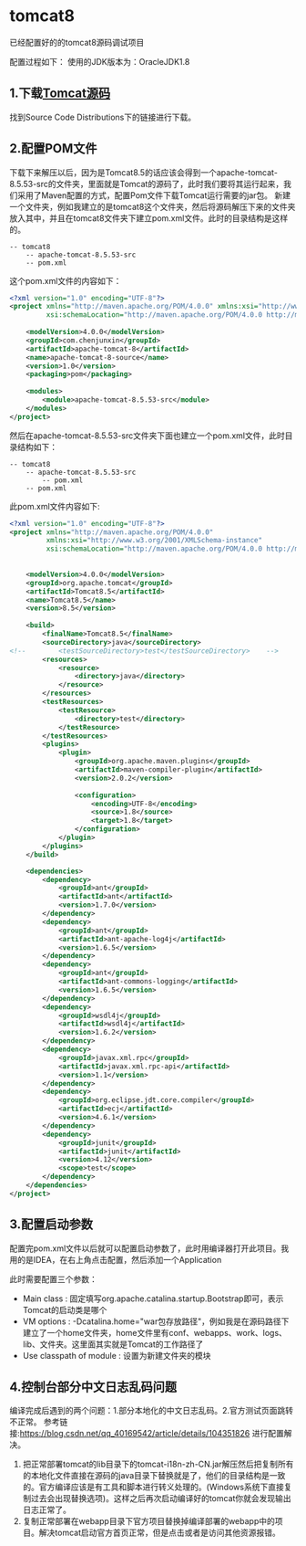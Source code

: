 # tomcat8
已经配置好的的tomcat8源码调试项目

配置过程如下：
使用的JDK版本为：OracleJDK1.8

## 1.下载[Tomcat源码](https://tomcat.apache.org/download-80.cgi)
找到Source Code Distributions下的链接进行下载。

## 2.配置POM文件
下载下来解压以后，因为是Tomcat8.5的话应该会得到一个apache-tomcat-8.5.53-src的文件夹，里面就是Tomcat的源码了，此时我们要将其运行起来，我们采用了Maven配置的方式，配置Pom文件下载Tomcat运行需要的jar包。
新建一个文件夹，例如我建立的是tomcat8这个文件夹，然后将源码解压下来的文件夹放入其中，并且在tomcat8文件夹下建立pom.xml文件。此时的目录结构是这样的。
```
-- tomcat8
	-- apache-tomcat-8.5.53-src
	-- pom.xml
```

这个pom.xml文件的内容如下：
```xml
<?xml version="1.0" encoding="UTF-8"?>    
<project xmlns="http://maven.apache.org/POM/4.0.0" xmlns:xsi="http://www.w3.org/2001/XMLSchema-instance"    
         xsi:schemaLocation="http://maven.apache.org/POM/4.0.0 http://maven.apache.org/maven-v4_0_0.xsd">    
    
    <modelVersion>4.0.0</modelVersion>    
    <groupId>com.chenjunxin</groupId>    
    <artifactId>apache-tomcat-8</artifactId>    
    <name>apache-tomcat-8-source</name>    
    <version>1.0</version>
    <packaging>pom</packaging>    
    
    <modules>    
        <module>apache-tomcat-8.5.53-src</module>    
    </modules>    
</project>
```
然后在apache-tomcat-8.5.53-src文件夹下面也建立一个pom.xml文件，此时目录结构如下：
```
-- tomcat8
	-- apache-tomcat-8.5.53-src
		-- pom.xml
	-- pom.xml
```
此pom.xml文件内容如下:
```xml
<?xml version="1.0" encoding="UTF-8"?>    
<project xmlns="http://maven.apache.org/POM/4.0.0"    
         xmlns:xsi="http://www.w3.org/2001/XMLSchema-instance"    
         xsi:schemaLocation="http://maven.apache.org/POM/4.0.0 http://maven.apache.org/xsd/maven-4.0.0.xsd">    
    
    
    <modelVersion>4.0.0</modelVersion>    
    <groupId>org.apache.tomcat</groupId>    
    <artifactId>Tomcat8.5</artifactId>    
    <name>Tomcat8.5</name>    
    <version>8.5</version>    
    
    <build>    
        <finalName>Tomcat8.5</finalName>    
        <sourceDirectory>java</sourceDirectory>    
<!--        <testSourceDirectory>test</testSourceDirectory>    -->
        <resources>    
            <resource>    
                <directory>java</directory>    
            </resource>    
        </resources>    
        <testResources>    
            <testResource>    
                <directory>test</directory>    
            </testResource>    
        </testResources>    
        <plugins>    
            <plugin>    
                <groupId>org.apache.maven.plugins</groupId>    
                <artifactId>maven-compiler-plugin</artifactId>    
                <version>2.0.2</version>    
    
                <configuration>    
                    <encoding>UTF-8</encoding>    
                    <source>1.8</source>    
                    <target>1.8</target>    
                </configuration>    
            </plugin>    
        </plugins>    
    </build>

    <dependencies>
        <dependency>
            <groupId>ant</groupId>
            <artifactId>ant</artifactId>
            <version>1.7.0</version>
        </dependency>
        <dependency>
            <groupId>ant</groupId>
            <artifactId>ant-apache-log4j</artifactId>
            <version>1.6.5</version>
        </dependency>
        <dependency>
            <groupId>ant</groupId>
            <artifactId>ant-commons-logging</artifactId>
            <version>1.6.5</version>
        </dependency>
        <dependency>
            <groupId>wsdl4j</groupId>
            <artifactId>wsdl4j</artifactId>
            <version>1.6.2</version>
        </dependency>
        <dependency>
            <groupId>javax.xml.rpc</groupId>
            <artifactId>javax.xml.rpc-api</artifactId>
            <version>1.1</version>
        </dependency>
        <dependency>
            <groupId>org.eclipse.jdt.core.compiler</groupId>
            <artifactId>ecj</artifactId>
            <version>4.6.1</version>
        </dependency>
        <dependency>
            <groupId>junit</groupId>
            <artifactId>junit</artifactId>
            <version>4.12</version>
            <scope>test</scope>
        </dependency>
    </dependencies>
</project>
```

## 3.配置启动参数
配置完pom.xml文件以后就可以配置启动参数了，此时用编译器打开此项目。我用的是IDEA，在右上角点击配置，然后添加一个Application


此时需要配置三个参数：
- Main class : 固定填写org.apache.catalina.startup.Bootstrap即可，表示Tomcat的启动类是哪个
- VM options : -Dcatalina.home="war包存放路径"，例如我是在源码路径下建立了一个home文件夹，home文件里有conf、webapps、work、logs、lib、文件夹。这里面其实就是Tomcat的工作路径了
- Use classpath of module : 设置为新建文件夹的模块

## 4.控制台部分中文日志乱码问题
编译完成后遇到的两个问题：1.部分本地化的中文日志乱码。2.官方测试页面跳转不正常。
参考链接:https://blog.csdn.net/qq_40169542/article/details/104351826 进行配置解决。
1. 把正常部署tomcat的lib目录下的tomcat-i18n-zh-CN.jar解压然后把复制所有的本地化文件直接在源码的java目录下替换就是了，他们的目录结构是一致的。官方编译应该是有工具和脚本进行转义处理的。(Windows系统下直接复制过去会出现替换选项)。这样之后再次启动编译好的tomcat你就会发现输出日志正常了。
2. 复制正常部署在webapp目录下官方项目替换掉编译部署的webapp中的项目。解决tomcat启动官方首页正常，但是点击或者是访问其他资源报错。
